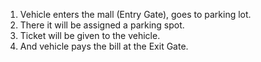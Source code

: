 1. Vehicle enters the mall (Entry Gate), goes to parking lot.
2. There it will be assigned a parking spot.
3. Ticket will be given to the vehicle.
4. And vehicle pays the bill at the Exit Gate.